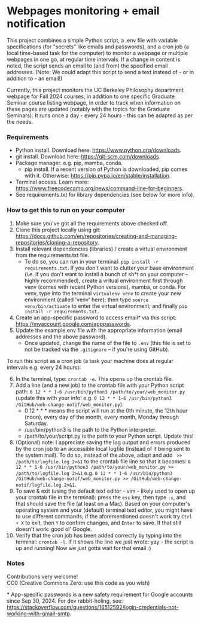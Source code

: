 # Webpages monitoring + email notification

This project combines a simple Python script, a .env file with variable specifications (for "secrets" like emails and passwords), and a cron job (a local time-based task for the computer) to monitor a webpage or multiple webpages in one go, at regular time intervals. If a change in  content is noted, the script sends an email to (and from) the specified email addresses. (Note: We could adapt this script to send a text instead of - or in addition to - an email!) 

Currently, this project monitors the UC Berkeley Philosophy department webpage for Fall 2024 courses, in addition to one specific Graduate Seminar course listing webpage, in order to track when information on these pages are updated (notably with the topics for the Graduate Seminars). It runs once a day - every 24 hours - this can be adapted as per the needs.

### Requirements
- Python install. Download here: https://www.python.org/downloads.
- git install. Download here: https://git-scm.com/downloads. 
- Package manager. e.g. pip, mamba, conda.
    - pip install. If a recent version of Python is downloaded, pip comes with it. Otherwise: https://pip.pypa.io/en/stable/installation. 
- Terminal access. Learn more: https://www.freecodecamp.org/news/command-line-for-beginners.
- See requirements.txt for library dependencies (see below for more info).

### How to get this to run on your computer
1. Make sure you've got all the requirements above checked off. 
2. Clone this project locally using git: https://docs.github.com/en/repositories/creating-and-managing-repositories/cloning-a-repository.
3. Install relevant dependencies (libraries) / create a virtual environment from the requirements.txt file. 
    - To do so, you can run in your terminal: `pip install -r requirements.txt`. If you don't want to clutter your base environment (i.e. if you don't want to install a bunch of sh*t on your computer – highly recommended), create a vritual environment first through venv (comes with recent Python versions), mamba, or conda. For venv, type into the terminal `virtualenv venv` to create your new environment (called 'venv' here); then type `source venv/bin/activate` to enter the virtual environment; and finally `pip install -r requirements.txt.`
4. Create an app-specific password to access email* via this script: https://myaccount.google.com/apppasswords.
5. Update the example.env file with the appropriate information (email addresses and the above password). 
    - Once updated, change the name of the file to `.env` (this file is set to not be tracked via the `.gitignore` – if you're using GitHub).

To run this script as a cron job (a task your machine does at regular intervals e.g. every 24 hours):

6. In the terminal, type: `crontab -e`. This opens up the crontab file.
7. Add a line (and a new job) to the crontab file with your Python script path: `0 12 * * 1-6 /usr/bin/python3 /path/to/your/web_monitor.py` (update this with your info! e.g. `0 12 * * 1-6 /usr/bin/python3 /GitHub/web-change-notif/web_monitor.py`).
    - 0 12 * * * means the script will run at the 0th minute, the 12th hour (noon), every day of the month, every month, Monday through Saturday.
    - /usr/bin/python3 is the path to the Python interpreter.
    - /path/to/your/script.py is the path to your Python script. Update this!
8. (Optional) note: I appreciate saving the log output and errors produced by the cron job to an accessible local logfile (instead of it being sent to the system mail). To do so, instead of the above, adapt and add ` >> /path/to/logfile.log 2>&1` to the crontab file line so that it becomes: `0 12 * * 1-6 /usr/bin/python3 /path/to/your/web_monitor.py >> /path/to/logfile.log 2>&1` e.g. `0 12 * * 1-6 /usr/bin/python3 /GitHub/web-change-notif/web_monitor.py >> /GitHub/web-change-notif/logfile.log 2>&1`.
9. To save & exit (using the default text editor - vim - likely used to open up your crontab file in the terminal): press the `esc` key, then type `:x`, and that should save the file (at least on a Mac). Based on your computer's operating system and your (default) terminal text editor, you might have to use different commands; if the aforementioned doesn't work try `Ctrl + X` to exit, then `Y` to confirm changes, and `Enter` to save. If that still doesn't work: good ol' Google.
10. Verify that the cron job has been added correctly by typing into the terminal: `crontab -l`. If it shows the line we just wrote: yay - the script is up and running! Now we just gotta wait for that email :)  

### Notes
Contributions very welcome!   
CC0 (Creative Commons Zero: use this code as you wish)

\*  App-specific passwords is a new safety requirement for Google accounts since Sep 30, 2024. For dev rabbit-holing, see: https://stackoverflow.com/questions/16512592/login-credentials-not-working-with-gmail-smtp.